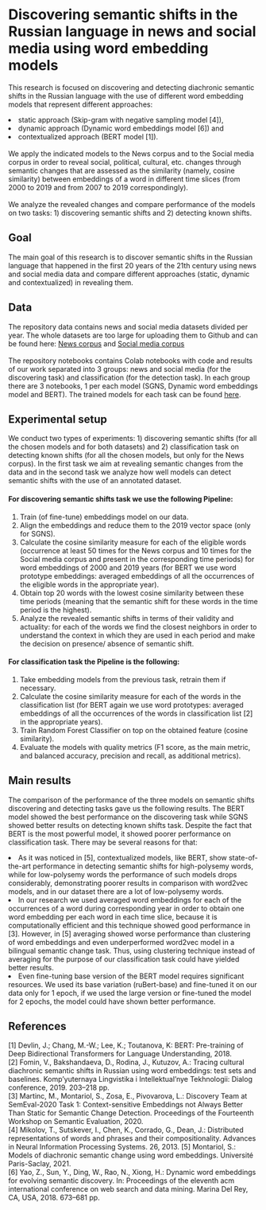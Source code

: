 # Discovering semantic shifts in the Russian language in news and social media using word embedding models

This research is focused on discovering and detecting diachronic semantic shifts in the Russian language with the use of different word embedding models that represent different approaches: 
<l>
  <li>static approach (Skip-gram with negative sampling model [4]),</li>
  <li>dynamic approach (Dynamic word embeddings model [6]) and </li> 
  <li>contextualized approach (BERT model [1]).</li></l> <br>
We apply the indicated models to the News corpus and to the Social media corpus in order to reveal social, political, cultural, etc. changes through semantic changes that are assessed as the similarity (namely, cosine similarity) between embeddings of a word in different time slices (from 2000 to 2019 and from 2007 to 2019 correspondingly).<br>
<br>
We analyze the revealed changes and compare performance of the models on two tasks: 1) discovering semantic shifts and 2) detecting known shifts.<br>

## Goal
The main goal of this research is to discover semantic shifts in the Russian language that happened in the first 20 years of the 21th century using news and social media data and compare different approaches (static, dynamic and contextualized) in revealing them.<br>

## Data
The repository data contains news and social media datasets divided per year. The whole datasets are too large for uploading them to Github and can be found here: 
[News corpus](https://drive.google.com/file/d/1_lzshaBJ7Klm_7p1Mysg5uk_ovQB0IF9/view?usp=drive_link) and 
[Social media corpus](https://drive.google.com/file/d/1nMPewEakzH_y80quUGVmRktz0Twcepf1/view?usp=drive_link)<br>
<br>
The repository notebooks contains Colab notebooks with code and results of our work separated into 3 groups: news and social media (for the discovering task) and classification (for the detection task). In each group there are 3 notebooks, 1 per each model (SGNS, Dynamic word embeddings model and BERT). The trained models for each task can be found 
[here](https://drive.google.com/drive/folders/1RED1Qq5VH92WR-E0hNgy5Hox6YaJogRT?usp=drive_link).<br>

## Experimental setup
We conduct two types of experiments: 1) discovering semantic shifts (for all the chosen models and for both datasets) and 2) classification task on detecting known shifts (for all the chosen models, but only for the News corpus). In the first task we aim at revealing semantic changes from the data and in the second task we analyze how well models can detect semantic shifts with the use of an annotated dataset.<br>

#### For discovering semantic shifts task we use the following Pipeline:
<ol>
<li> Train (of fine-tune) embeddings model on our data. </li>
<li> Align the embeddings and reduce them to the 2019 vector space (only for SGNS). </li>
<li> Calculate the cosine similarity measure for each of the eligible words (occurrence at least 50 times for the News corpus and 10 times for the Social media corpus and present in the corresponding time periods) for word embeddings of 2000 and 2019 years (for BERT we use word prototype embeddings: averaged embeddings of all the occurrences of the eligible words in the appropriate year). </li>
<li> Obtain top 20 words with the lowest cosine similarity between these time periods (meaning that the semantic shift for these words in the time period is the highest). </li>
<li> Analyze the revealed semantic shifts in terms of their validity and actuality: for each of the words we find the closest neighbors in order to understand the context in which they are used in each period and make the decision on presence/ absence of semantic shift.</li>
</ol>

#### For classification task the Pipeline is the following: 
<ol>
<li> Take embedding models from the previous task, retrain them if necessary. </li>
<li> Calculate the cosine similarity measure for each of the words in the classification list (for BERT again we use word prototypes: averaged embeddings of all the occurrences of the words in classification list [2] in the appropriate years). </li>
<li> Train Random Forest Classifier on top on the obtained feature (cosine similarity). </li>
<li> Evaluate the models with quality metrics (F1 score, as the main metric, and balanced accuracy, precision and recall, as additional metrics). </li>
</ol>

## Main results
The comparison of the performance of the three models on semantic shifts discovering and detecting tasks gave us the following results. The BERT model showed the best performance on the discovering task while SGNS showed better results on detecting known shifts task. Despite the fact that BERT is the most powerful model, it showed poorer performance on classification task. There may be several reasons for that: 
<l>
<li> As it was noticed in [5], contextualized models, like BERT, show state-of-the-art performance in detecting semantic shifts for high-polysemy words, while for low-polysemy words the performance of such models drops considerably, demonstrating poorer results in comparison with word2vec models, and in our dataset there are a lot of low-polysemy words. </li>
<li> In our research we used averaged word embeddings for each of the occurrences of a word during corresponding year in order to obtain one word embedding per each word in each time slice, because it is computationally efficient and this technique showed good performance in [3]. However, in [5] averaging showed worse performance than clustering of word embeddings and even underperformed word2vec model in a bilingual semantic change task. Thus, using clustering technique instead of averaging for the purpose of our classification task could have yielded better results. </li>
<li> Even fine-tuning base version of the BERT model requires significant resources. We used its base variation (ruBert-base) and fine-tuned it on our data only for 1 epoch, if we used the large version or fine-tuned the model for 2 epochs, the model could have shown better performance. </li>
</l>

## References
[1] Devlin, J.; Chang, M.-W.; Lee, K.; Toutanova, K: BERT: Pre-training of Deep Bidirectional Transformers for Language Understanding, 2018. <br>
[2] Fomin, V., Bakshandaeva, D., Rodina, J., Kutuzov, A.: Tracing cultural diachronic semantic shifts in Russian using word embeddings: test sets and baselines. Komp’yuternaya Lingvistika i Intellektual’nye Tekhnologii: Dialog conference, 2019. 203–218 pp. <br>
[3] Martinc, M., Montariol, S., Zosa, E., Pivovarova, L.: Discovery Team at SemEval-2020 Task 1: Context-sensitive Embeddings not Always Better Than Static for Semantic Change Detection. Proceedings of the Fourteenth Workshop on Semantic Evaluation, 2020. <br>
[4] Mikolov, T., Sutskever, I., Chen, K., Corrado, G., Dean, J.: Distributed representations of words and phrases and their compositionality. Advances in Neural Information Processing Systems. 26, 2013. 
[5] Montariol, S.: Models of diachronic semantic change using word embeddings. Université Paris-Saclay, 2021. <br>
[6] Yao, Z., Sun, Y., Ding, W., Rao, N., Xiong, H.: Dynamic word embeddings for evolving semantic discovery. In: Proceedings of the eleventh acm international conference on web search and data mining. Marina Del Rey, CA, USA, 2018. 673–681 pp. <br>


